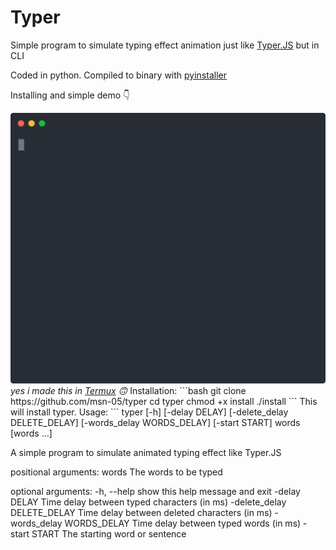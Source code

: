# Typer
<p>
Simple program to simulate typing effect animation just like <a href="https://steven.codes/typerjs">Typer.JS</a> but in CLI
</p>
<p>Coded in python. Compiled to binary with <a href="https://pyinstaller.org">pyinstaller</a></p>

<p>Installing and simple demo 👇</p>
<img src="./preview/demo.svg">
<em>yes i made this in <a href="https://termux.com">Termux</a> 🙃</em>
Installation:
```bash
git clone https://github.com/msn-05/typer
cd typer
chmod +x install
./install
```
This will install typer.
Usage:
```
typer [-h] [-delay DELAY]
             [-delete_delay DELETE_DELAY]
             [-words_delay WORDS_DELAY] [-start START]
             words [words ...]

A simple program to simulate animated typing effect
like Typer.JS

positional arguments:
  words                 The words to be typed

optional arguments:
  -h, --help            show this help message and
                        exit
  -delay DELAY          Time delay between typed
                        characters (in ms)
  -delete_delay DELETE_DELAY
                        Time delay between deleted
                        characters (in ms)
  -words_delay WORDS_DELAY
                        Time delay between typed words
                        (in ms)
  -start START          The starting word or sentence
```
